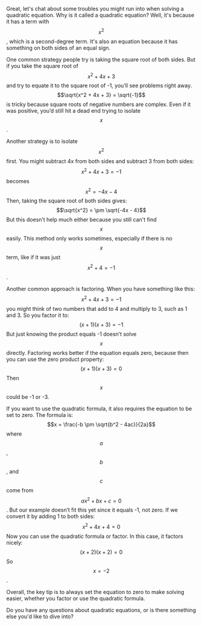 Great, let's chat about some troubles you might run into when solving a quadratic equation. Why is it called a quadratic equation? Well, it's because it has a term with $$x^2$$, which is a second-degree term. It's also an equation because it has something on both sides of an equal sign.

One common strategy people try is taking the square root of both sides. But if you take the square root of $$x^2 + 4x + 3$$ and try to equate it to the square root of -1, you’ll see problems right away. $$\sqrt{x^2 + 4x + 3} = \sqrt{-1}$$ is tricky because square roots of negative numbers are complex. Even if it was positive, you’d still hit a dead end trying to isolate $$x$$.

Another strategy is to isolate $$x^2$$ first. You might subtract 4x from both sides and subtract 3 from both sides:
$$x^2 + 4x + 3 = -1$$
becomes
$$x^2 = -4x - 4$$
Then, taking the square root of both sides gives:
$$\sqrt{x^2} = \pm \sqrt{-4x - 4}$$
But this doesn’t help much either because you still can't find $$x$$ easily. This method only works sometimes, especially if there is no $$x$$ term, like if it was just $$x^2 + 4 = -1$$.

Another common approach is factoring. When you have something like this:
$$x^2 + 4x + 3 = -1$$
you might think of two numbers that add to 4 and multiply to 3, such as 1 and 3. So you factor it to:
$$(x + 1)(x + 3) = -1$$
But just knowing the product equals -1 doesn’t solve $$x$$ directly. Factoring works better if the equation equals zero, because then you can use the zero product property:
$$(x + 1)(x + 3) = 0$$
Then $$x$$ could be -1 or -3.

If you want to use the quadratic formula, it also requires the equation to be set to zero. The formula is:
$$x = \frac{-b \pm \sqrt{b^2 - 4ac}}{2a}$$
where $$a$$, $$b$$, and $$c$$ come from $$ax^2 + bx + c = 0$$. But our example doesn’t fit this yet since it equals -1, not zero. If we convert it by adding 1 to both sides:
$$x^2 + 4x + 4 = 0$$
Now you can use the quadratic formula or factor. In this case, it factors nicely:
$$(x + 2)(x + 2) = 0$$
So $$x = -2$$. 

Overall, the key tip is to always set the equation to zero to make solving easier, whether you factor or use the quadratic formula.

Do you have any questions about quadratic equations, or is there something else you'd like to dive into?